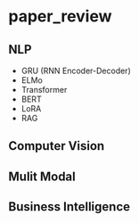 # paper_review

## NLP
- GRU (RNN Encoder-Decoder)
- ELMo
- Transformer
- BERT
- LoRA
- RAG
## Computer Vision

## Mulit Modal

## Business Intelligence
